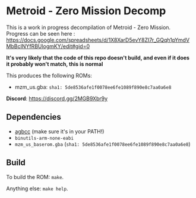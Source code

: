 # Metroid - Zero Mission Decomp

This is a work in progress decompilation of Metroid - Zero Mission.
Progress can be seen here : https://docs.google.com/spreadsheets/d/1X8XarD5evY8ZI7r_GQqh1pYmdVMbBcINYfRBUlogmKY/edit#gid=0

**It's very likely that the code of this repo doesn't build, and even if it does it probably won't match, this is normal**

This produces the following ROMs:

- mzm_us.gba: `sha1: 5de8536afe1f0078ee6fe1089f890e8c7aa0a6e8`

**Discord**: https://discord.gg/2MGB9Xbr9y

## Dependencies

- [agbcc](https://github.com/pret/agbcc) (make sure it's in your PATH!)
- `binutils-arm-none-eabi`
- `mzm_us_baserom.gba` (`sha1: 5de8536afe1f0078ee6fe1089f890e8c7aa0a6e8`)

## Build

To build the ROM: `make`.

Anything else: `make help`.
